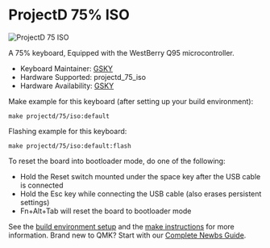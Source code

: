 # ProjectD 75% ISO 
![ProjectD 75 ISO](https://imgur.com/pbGXTUdh.png)

A 75% keyboard, Equipped with the WestBerry Q95 microcontroller.

* Keyboard Maintainer: [GSKY](https://github.com/gksygithub)
* Hardware Supported: projectd_75_iso
* Hardware Availability: [GSKY](https://github.com/gskygithub/projectd_75_iso)

Make example for this keyboard (after setting up your build environment):

    make projectd/75/iso:default

Flashing example for this keyboard:

    make projectd/75/iso:default:flash

To reset the board into bootloader mode, do one of the following:

* Hold the Reset switch mounted under the space key after the USB cable is connected
* Hold the Esc key while connecting the USB cable (also erases persistent settings)
* Fn+Alt+Tab will reset the board to bootloader mode

See the [build environment setup](https://docs.qmk.fm/#/getting_started_build_tools) and the [make instructions](https://docs.qmk.fm/#/getting_started_make_guide) for more information. Brand new to QMK? Start with our [Complete Newbs Guide](https://docs.qmk.fm/#/newbs).
